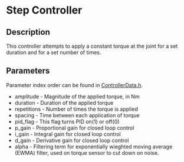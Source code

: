 # Step Controller

## Description
This controller attempts to apply a constant torque at the joint for a set duration and for a set number of times.

## Parameters
Parameter index order can be found in [ControllerData.h](/ExoCode/src/ControllerData.h).
- amplitude - Magnitude of the applied torque, in Nm
- duration - Duration of the applied torque
- repetitions - Number of times the torque is applied
- spacing - Time between each application of torque 
- pid_flag - This flag turns PID on(1) or off(0)
- p_gain - Proportional gain for closed loop control
- i_gain - Integral gain for closed loop control
- d_gain - Derivative gain for closed loop control
- alpha - Filtering term for exponentially wieghted moving average (EWMA) filter, used on torque sensor to cut down on noise.